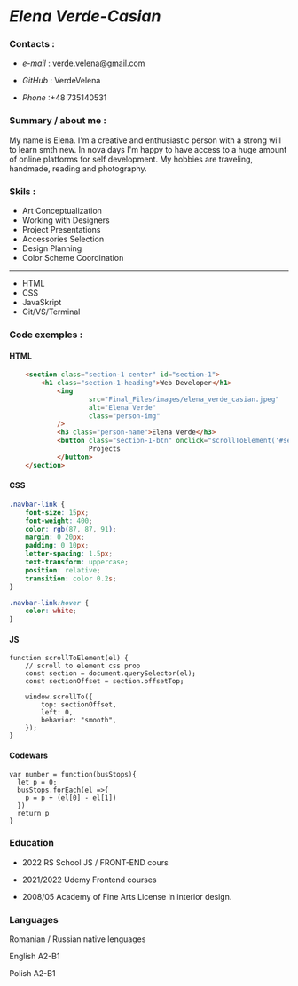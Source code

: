<!-- # CV -->

# _Elena Verde-Casian_

### **Contacts :**

- _e-mail_ : verde.velena@gmail.com

- _GitHub_ : VerdeVelena

- _Phone_ :+48 735140531

### **Summary / about me :**

My name is Elena. I'm a creative and enthusiastic person with a strong will to learn smth new.
In nova days I'm happy to have access to a huge amount of online platforms for self development.
My hobbies are traveling, handmade, reading and photography.

### **Skils :**

- Art Conceptualization
- Working with Designers
- Project Presentations
- Accessories Selection
- Design Planning
- Color Scheme Coordination

---

- HTML
- CSS
- JavaSkript
- Git/VS/Terminal

### **Code exemples :**

#### HTML

```HTML
	<section class="section-1 center" id="section-1">
		<h1 class="section-1-heading">Web Developer</h1>
			<img
					src="Final_Files/images/elena_verde_casian.jpeg"
					alt="Elena Verde"
					class="person-img"
			/>
			<h3 class="person-name">Elena Verde</h3>
			<button class="section-1-btn" onclick="scrollToElement('#section-3')">
					Projects
			</button>
	</section>

```

#### CSS

```CSS
.navbar-link {
	font-size: 15px;
	font-weight: 400;
	color: rgb(87, 87, 91);
	margin: 0 20px;
	padding: 0 10px;
	letter-spacing: 1.5px;
	text-transform: uppercase;
	position: relative;
	transition: color 0.2s;
}

.navbar-link:hover {
	color: white;
}


```

#### JS

```JS
function scrollToElement(el) {
	// scroll to element css prop
	const section = document.querySelector(el);
	const sectionOffset = section.offsetTop;

	window.scrollTo({
		top: sectionOffset,
		left: 0,
		behavior: "smooth",
	});
}
```

#### Codewars

```JS
var number = function(busStops){
  let p = 0;
  busStops.forEach(el =>{
    p = p + (el[0] - el[1])
  })
  return p
}

```

### **Education**

- 2022 RS School JS / FRONT-END cours

- 2021/2022 Udemy Frontend courses

- 2008/05 Academy of Fine Arts
  License in interior design.

### **Languages**

Romanian / Russian native lenguages

English A2-B1

Polish A2-B1
